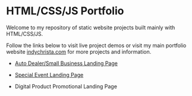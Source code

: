 # HTML/CSS/JS Portfolio

Welcome to my repository of static website projects built mainly with HTML/CSS/JS.

Follow the links below to visit live project demos or visit my main portfolio website [indychrista.com](https://indychrista.com) for more projects and information.

* [Auto Dealer/Small Business Landing Page](https://indychrista.github.io/portfolio-html-css-js/small-business-landing-page/)

* [Special Event Landing Page](https://indychrista.github.io/portfolio-html-css-js/special-event-landing-page/)

* Digital Product Promotional Landing Page
